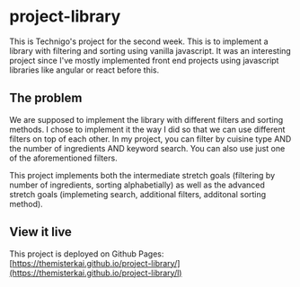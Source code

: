 # project-library

This is Technigo's project for the second week. This is to implement a library with filtering and
sorting using vanilla javascript. It was an interesting project since I've mostly implemented
front end projects using javascript libraries like angular or react before this. 

## The problem

We are supposed to implement the library with different filters and sorting methods. I chose to 
implement it the way I did so that we can use different filters on top of each other. In my project,
you can filter by cuisine type AND the number of ingredients AND keyword search. You can also use 
just one of the aforementioned filters.

This project implements both the intermediate stretch goals (filtering by number of ingredients, 
sorting alphabetially) as well as the advanced stretch goals (implemeting search, additional filters, 
additonal sorting method).

## View it live

This project is deployed on Github Pages: [https://themisterkai.github.io/project-library/](https://themisterkai.github.io/project-library/l)
